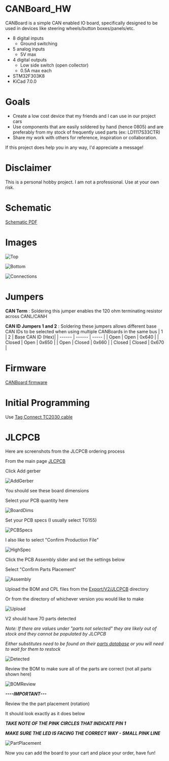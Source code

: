 # CANBoard_HW
CANBoard is a simple CAN enabled IO board, specifically designed to be used in devices like steering wheels/button boxes/panels/etc.

* 8 digital inputs
    * Ground switching
* 5 analog inputs
    * 5V max
* 4 digital outputs
    * Low side switch (open collector)
    * 0.5A max each
* STM32F303K8
* KiCad 7.0.0

# Goals
- Create a low cost device that my friends and I can use in our project cars
- Use components that are easily soldered by hand (hence 0805) and are preferably from my stock of frequently used parts (ex: LD1117S33CTR)
- Share my work with others for reference, inspiration or collaboration. 

If this project does help you in any way, I'd appreciate a message!

# Disclaimer
This is a personal hobby project. I am not a professional. Use at your own risk. 

# Schematic
[Schematic PDF](/Export/V2/CANBoard_HW_V2.pdf)

# Images
![Top](/Images/Top.jpg)

![Bottom](/Images/Bottom.jpg)

![Connections](/Images/CANBoard_V2_Connections.png)

# Jumpers
**CAN Term** : Soldering this jumper enables the 120 ohm terminating resistor across CANL/CANH

**CAN ID Jumpers 1 and 2** : Soldering these jumpers allows different base CAN IDs to be selected when using multiple CANBoards in the same bus
| 1      | 2      | Base CAN ID (Hex)|
| ------ | ------ | ----- |
| Open   | Open   | 0x640 |
| Closed | Open   | 0x650 |
| Open   | Closed | 0x660 |
| Closed | Closed | 0x670 |

# Firmware
[CANBoard firmware](https://github.com/corygrant/CANBoard_FW)

# Initial Programming
Use [Tag Connect TC2030 cable](https://www.tag-connect.com/product/tc2030-ctx-nl-stdc14-for-use-with-stm32-processors-with-stlink-v3) 

# JLCPCB
Here are screenshots from the JLCPCB ordering process

From the main page [JLCPCB](https://jlcpcb.com/)

Click Add gerber

![AddGerber](/Images/JLCPCB/AddGerber.jpg)

You should see these board dimensions

Select your PCB quantity here

![BoardDims](/Images/JLCPCB/BoardDims.jpg)

Set your PCB specs (I usually select TG155)

![PCBSpecs](/Images//JLCPCB/PCBSpecs.jpg)

I also like to select "Confirm Production File"

![HighSpec](/Images/JLCPCB/HighSpec.jpg)

Click the PCB Assembly slider and set the settings below

Select "Confirm Parts Placement"

![Assembly](/Images/JLCPCB/Assembly.jpg)

Upload the BOM and CPL files from the [Export/V2/JLCPCB](/Export/V2/JLCPCB/) directory

Or from the directory of whichever version you would like to make

![Upload](/Images/JLCPCB/Upload.jpg)

V2 should have 70 parts detected

*Note: If there are values under "parts not selected" they are likely out of stock and they cannot be populated by JLCPCB*

*Either substitutes need to be found on their [parts database](https://jlcpcb.com/parts) or you will need to wait for them to restock*

![Detected](/Images/JLCPCB/Detected.jpg)

Review the BOM to make sure all of the parts are correct (not all parts shown here)

![BOMReview](/Images/JLCPCB/BOMReview.jpg)

***----IMPORTANT---***

Review the the part placement (rotation)

It should look exactly as it does below

***TAKE NOTE OF THE PINK CIRCLES THAT INDICATE PIN 1***

***MAKE SURE THE LED IS FACING THE CORRECT WAY - SMALL PINK LINE***

![PartPlacement](/Images/JLCPCB/PartPlacement.jpg)

Now you can add the board to your cart and place your order, have fun!
